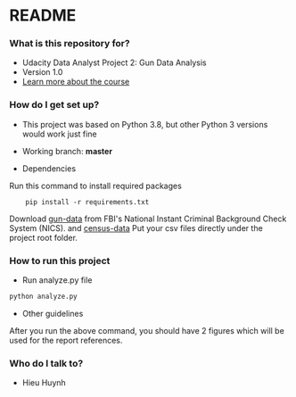# README #

### What is this repository for? ###

* Udacity Data Analyst Project 2: Gun Data Analysis 
* Version 1.0
* [Learn more about the course](https://www.udacity.com/)

### How do I get set up? ###

* This project was based on Python 3.8, but other Python 3 versions would work just fine

* Working branch: **master**

* Dependencies

Run this command to install required packages
```
    pip install -r requirements.txt
```

Download [gun-data](https://d17h27t6h515a5.cloudfront.net/topher/2017/November/5a0a4db8_gun-data/gun-data.xlsx) from FBI's National Instant Criminal Background Check System (NICS).
and [census-data](https://d17h27t6h515a5.cloudfront.net/topher/2017/November/5a0a554c_u.s.-census-data/u.s.-census-data.csv)
Put your csv files directly under the project root folder.

### How to run this project ###

* Run analyze.py file
```python
python analyze.py
```

* Other guidelines

After you run the above command, you should have 2 figures which will be used for the report references.

### Who do I talk to? ###

* Hieu Huynh
